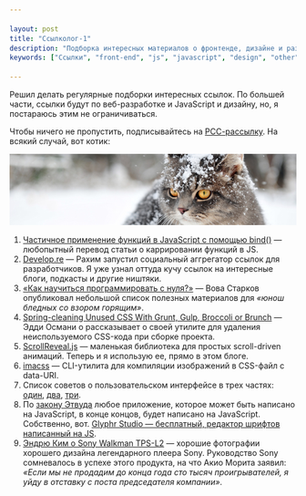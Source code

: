 ```yaml
---

layout: post
title: "Ссылколог-1"
description: "Подборка интересных материалов о фронтенде, дизайне и разных интересных штуках."
keywords: ["Ссылки", "front-end", "js", "javascript", "design", "other"]

---
```


Решил делать регулярные подборки интересных ссылок. По большей части, ссылки
будут по веб-разработке и JavaScript и дизайну, но, я постараюсь этим
не ограничиваться.

Чтобы ничего не пропустить, подписывайтесь на [РСС-рассылку][0]. На всякий случай,
вот котик:

![](/assets/articles-assets/linkolog-1.jpg)

1.  [Частичное применение функций в JavaScript с помощью bind()][1] — любопытный
    перевод статьи о каррировании функций в JS.
2.  [Develop.re][9] — Рахим запустил социальный аггрегатор ссылок
    для разработчиков. Я уже узнал оттуда кучу ссылок на интересные блоги,
    подкасты и другие ништяки.
7.  [«Как научиться программировать с нуля?»][12] — Вова Старков опубликовал небольшой
    список полезных материалов для _«юнош бледных со взором горящим»_.
3.  [Spring-cleaning Unused CSS With Grunt, Gulp, Broccoli or Brunch][2] —
    Эдди Османи о рассказывает о своей утилите для удаления неиспользуемого CSS-кода
    при сборке проекта.
4.  [ScrollReveal.js][3] — маленькая библиотека для простых scroll-driven анимаций.
    Теперь и я использую ее, прямо в этом блоге.
5.  [imacss][4] — CLI-утилита для компиляции изображений в CSS-файл с data-URI.
6.  Список советов о пользовательском интерфейсе в трех частях: [один][5], [два][6], [три][7].
8.  По [закону Этвуда][10] любое приложение, которое может быть написано на JavaScript,
    в конце концов, будет написано на JavaScript. Собственно, вот.
    [Glyphr Studio — бесплатный, редактор шрифтов написанный на JS][11].
9.  [Эндрю Ким о Sony Walkman TPS-L2][8] — хорошие фотографии хорошего дизайна
    легендарного плеера Sony. Руководство Sony сомневалось в успехе этого продукта,
    на что Акио Морита заявил: _«Если мы не продадим до конца года сто тысяч
    проигрывателей, я уйду в отставку с поста председателя компании»_.

[0]: /atom.xml
[1]: http://frontender.info/partial-application-in-javascript-using-bind/
[2]: http://addyosmani.com/blog/removing-unused-css/
[3]: http://scrollrevealjs.org/
[4]: https://github.com/akoenig/imacss
[5]: http://habrahabr.ru/company/adv/blog/186846/
[6]: http://www.uxfox.ru/goodui1/
[7]: http://www.uxfox.ru/goodui2/
[8]: http://www.minimallyminimal.com/blog/sony-walkman-tps-l2
[9]: https://develop.re/
[10]: http://blog.codinghorror.com/the-principle-of-least-power/
[11]: http://glyphrstudio.com
[12]: http://vstarkov.ru/learning-programming/